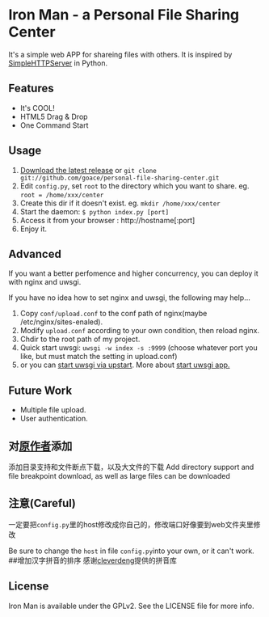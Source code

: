 # Iron Man - a Personal File Sharing Center

It's a simple web APP for shareing files with others. It is inspired 
by [SimpleHTTPServer](http://docs.python.org/2/library/simplehttpserver.html) in Python.

## Features
* It's COOL!
* HTML5 Drag & Drop
* One Command Start

## Usage
1. [Download the latest release](https://github.com/goace/personal-file-sharing-center/archive/master.zip) or `git clone git://github.com/goace/personal-file-sharing-center.git`
2. Edit `config.py`, set `root` to the directory which you want to share. eg. `root = /home/xxx/center`
3. Create this dir if it doesn't exist. eg. `mkdir /home/xxx/center`
4. Start the daemon: `$ python index.py [port]`
5. Access it from your browser : http://hostname[:port]
6. Enjoy it.

## Advanced
If you want a better perfomence and higher concurrency, you can deploy it with nginx and uwsgi.  

If you have no idea how to set nginx and uwsgi, the following may help...

1. Copy `conf/upload.conf` to the conf path of nginx(maybe /etc/nginx/sites-enaled).
2. Modify `upload.conf` according to your own condition, then reload nginx.
3. Chdir to the root path of my project.
4. Quick start uwsgi: `uwsgi -w index -s :9999` (choose whatever port you like, but must match the setting in upload.conf)
5. or you can [start uwsgi via upstart](http://uwsgi-docs.readthedocs.org/en/latest/Upstart.html). More about [start uwsgi app.](http://uwsgi-docs.readthedocs.org/en/latest/WSGIquickstart.html)

## Future Work
* Multiple file upload.
* User authentication.

## 对[原作者](https://github.com/goace/personal-file-sharing-center/network)添加

添加目录支持和文件断点下载，以及大文件的下载
Add directory support and file breakpoint download, as well as large files can be downloaded
## 注意(Careful)
一定要把`config.py`里的host修改成你自己的，修改端口好像要到web文件夹里修改

Be sure to change the `host` in file `config.py`into your own, or it can't work.
##增加汉字拼音的排序
感谢[cleverdeng](https://github.com/cleverdeng/pinyin.py)提供的拼音库

## License
Iron Man is available under the GPLv2. See the LICENSE file for more info.
